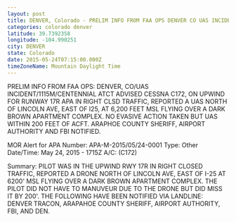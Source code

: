 ```yaml
---
layout: post
title: DENVER, Colorado - PRELIM INFO FROM FAA OPS DENVER CO UAS INCIDENT 1115M CENTENNIAL ATCT ADVISED CESSNA C172
categories: colorado denver
latitude: 39.7392358
longitude: -104.990251
city: DENVER
state: Colorado
date: 2015-05-24T07:15:00.000Z
timeZoneName: Mountain Daylight Time
---
```


PRELIM INFO FROM FAA OPS: DENVER, CO/UAS INCIDENT/1115M/CENTENNIAL ATCT ADVISED CESSNA C172, ON UPWIND FOR RUNWAY 17R APA IN RIGHT CLSD TRAFFIC, REPORTED A UAS NORTH OF LINCOLN AVE, EAST OF I25, AT 6,200 FEET MSL FLYING OVER A DARK BROWN APARTMENT COMPLEX. NO EVASIVE ACTION TAKEN BUT UAS WITHIN 200 FEET OF ACFT. ARAPHOE COUNTY SHERIFF, AIRPORT AUTHORITY AND FBI NOTIFIED. 




MOR Alert for APA
Number: APA-M-2015/05/24-0001
Type: Other
Date/Time: May 24, 2015 - 1715Z
A/C: (C172)

Summary: PILOT WAS IN THE UPWIND RWY 17R IN RIGHT CLOSED TRAFFIC, REPORTED A DRONE NORTH OF LINCOLN AVE, EAST OF I-25 AT 6200' MSL FLYING OVER A DARK BROWN APARTMENT COMPLEX. THE PILOT DID NOT HAVE TO MANUVEUR DUE TO THE DRONE BUT DID MISS IT BY 200'. THE FOLLOWING HAVE BEEN NOTIFIED VIA LANDLINE: DENVER TRACON, ARAPAHOE COUNTY SHERIFF, AIRPORT AUTHORITY, FBI, AND DEN.